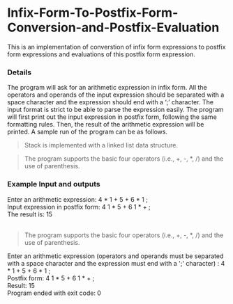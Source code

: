 # Infix-Form-To-Postfix-Form-Conversion-and-Postfix-Evaluation

This is an implementation of converstion of infix form expressions to postfix form expressions and evaluations of this postfix form expression. <br />

### Details <br />

The program will ask for an arithmetic expression in infix form. All the operators and operands of the input expression should be separated with a space character and the expression should end with a ‘;’ character. The input format is strict to be able to parse the expression easily. The program will first print out the input expression in postfix form, following the same formatting rules. Then, the result of the arithmetic expression will be printed. A sample run of the program can be as follows.<br />

> Stack is implemented with a linked list data structure. <br />

> The program supports the basic four operators (i.e., +, -, *, /) and the use of parenthesis.  <br />


### Example Input and outputs <br />

Enter an arithmetic expression: 4 * 1 + 5 + 6 * 1 ;  <br />
Input expression in postfix form: 4 1 * 5 + 6 1 * + ; <br /> 
The result is: 15 <br /> <br />
> The program supports the basic four operators (i.e., +, -, *, /) and the use of parenthesis.  <br />


Enter an arithmetic expression (operators and operands must be separated with a space character and the expression must end with a ';' character)
: 4 * 1 + 5 + 6 * 1 ; <br />
Postfix form:  4 1 * 5 + 6 1 * + ; <br />
Result:  15 <br />
Program ended with exit code: 0 <br />


